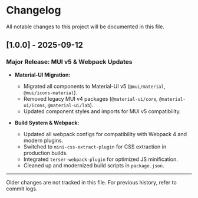 # Changelog

All notable changes to this project will be documented in this file.

## [1.0.0] - 2025-09-12
### Major Release: MUI v5 & Webpack Updates

- **Material-UI Migration:**
  - Migrated all components to Material-UI v5 (`@mui/material`, `@mui/icons-material`).
  - Removed legacy MUI v4 packages (`@material-ui/core`, `@material-ui/icons`, `@material-ui/lab`).
  - Updated component styles and imports for MUI v5 compatibility.

- **Build System & Webpack:**
  - Updated all webpack configs for compatibility with Webpack 4 and modern plugins.
  - Switched to `mini-css-extract-plugin` for CSS extraction in production builds.
  - Integrated `terser-webpack-plugin` for optimized JS minification.
  - Cleaned up and modernized build scripts in `package.json`.

---
Older changes are not tracked in this file. For previous history, refer to commit logs.
